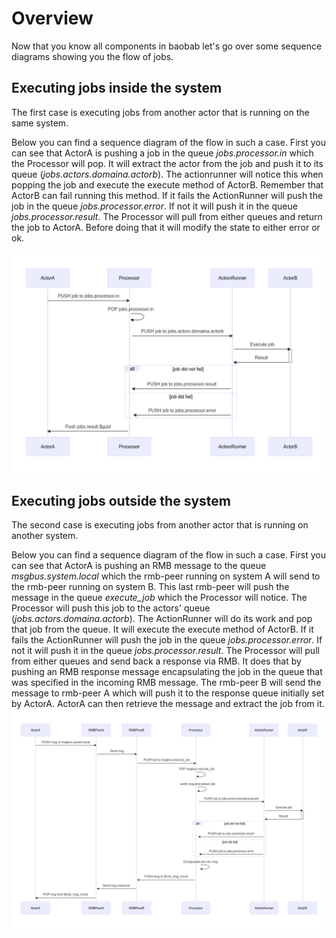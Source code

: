 # Overview
Now that you know all components in baobab let's go over some sequence diagrams showing you the flow of jobs.

## Executing jobs inside the system 
The first case is executing jobs from another actor that is running on the same system. 

Below you can find a sequence diagram of the flow in such a case. First you can see that ActorA is pushing a job in the queue *jobs.processor.in* which the Processor will pop. It will extract the actor from the job and push it to its queue (*jobs.actors.domaina.actorb*). The actionrunner will notice this when popping the job and execute the execute method of ActorB. Remember that ActorB can fail running this method. If it fails the ActionRunner will push the job in the queue *jobs.processor.error*. If not it will push it in the queue *jobs.processor.result*. The Processor will pull from either queues and return the job to ActorA. Before doing that it will modify the state to either error or ok.

![Executing jobs from actors running on the same system](jobs-within-system.png)

## Executing jobs outside the system 
The second case is executing jobs from another actor that is running on another system.

Below you can find a sequence diagram of the flow in such a case. First you can see that ActorA is pushing an RMB message to the queue *msgbus.system.local* which the rmb-peer running on system A will send to the rmb-peer running on system B. This last rmb-peer will push the message in the queue *execute_job* which the Processor will notice. The Processor will push this job to the actors' queue (*jobs.actors.domaina.actorb*). The ActionRunner will do its work and pop that job from the queue. It will execute the execute method of ActorB. If it fails the ActionRunner will push the job in the queue *jobs.processor.error*. If not it will push it in the queue *jobs.processor.result*. The Processor will pull from either queues and send back a response via RMB. It does that by pushing an RMB response message encapsulating the job in the queue that was specified in the incoming RMB message. The rmb-peer B will send the message to rmb-peer A which will push it to the response queue initially set by ActorA. ActorA can then retrieve the message and extract the job from it.
![Executing jobs from actors running on the another system](jobs-outside-system.png)
